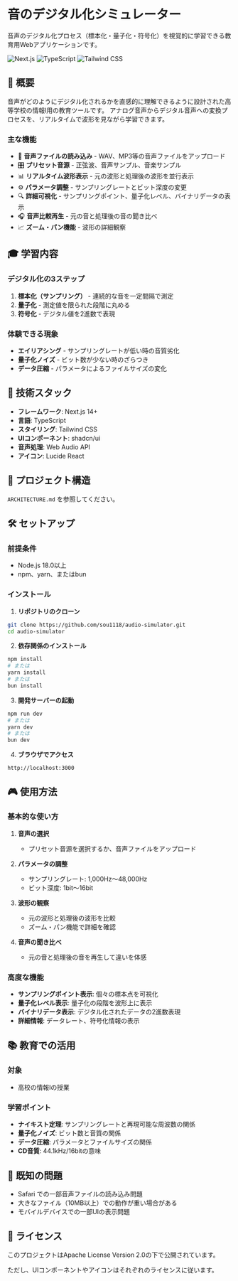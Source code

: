 # 音のデジタル化シミュレーター

音声のデジタル化プロセス（標本化・量子化・符号化）を視覚的に学習できる教育用Webアプリケーションです。

![Next.js](https://img.shields.io/badge/Next.js-14+-black)
![TypeScript](https://img.shields.io/badge/TypeScript-5+-blue)
![Tailwind CSS](https://img.shields.io/badge/Tailwind%20CSS-3+-blue)

## 🎯 概要

音声がどのようにデジタル化されるかを直感的に理解できるように設計された高等学校の情報Ⅰ用の教育ツールです。
アナログ音声からデジタル音声への変換プロセスを、リアルタイムで波形を見ながら学習できます。

### 主な機能

- 🎵 **音声ファイルの読み込み** - WAV、MP3等の音声ファイルをアップロード
- 🎛️ **プリセット音源** - 正弦波、音声サンプル、音楽サンプル
- 📊 **リアルタイム波形表示** - 元の波形と処理後の波形を並行表示
- ⚙️ **パラメータ調整** - サンプリングレートとビット深度の変更
- 🔍 **詳細可視化** - サンプリングポイント、量子化レベル、バイナリデータの表示
- 🎧 **音声比較再生** - 元の音と処理後の音の聞き比べ
- 📈 **ズーム・パン機能** - 波形の詳細観察

## 🎓 学習内容

### デジタル化の3ステップ

1. **標本化（サンプリング）** - 連続的な音を一定間隔で測定
2. **量子化** - 測定値を限られた段階に丸める
3. **符号化** - デジタル値を2進数で表現

### 体験できる現象

- **エイリアシング** - サンプリングレートが低い時の音質劣化
- **量子化ノイズ** - ビット数が少ない時のざらつき
- **データ圧縮** - パラメータによるファイルサイズの変化

## 🚀 技術スタック

- **フレームワーク**: Next.js 14+
- **言語**: TypeScript
- **スタイリング**: Tailwind CSS
- **UIコンポーネント**: shadcn/ui
- **音声処理**: Web Audio API
- **アイコン**: Lucide React

## 📁 プロジェクト構造

`ARCHITECTURE.md` を参照してください。

## 🛠️ セットアップ

### 前提条件

- Node.js 18.0以上
- npm、yarn、またはbun

### インストール

1. **リポジトリのクローン**

```bash
git clone https://github.com/sou1118/audio-simulator.git
cd audio-simulator
```

2. **依存関係のインストール**

```bash
npm install
# または
yarn install
# または
bun install
```

3. **開発サーバーの起動**

```bash
npm run dev
# または
yarn dev
# または
bun dev
```

4. **ブラウザでアクセス**

```
http://localhost:3000
```

## 🎮 使用方法

### 基本的な使い方

1. **音声の選択**

   - プリセット音源を選択するか、音声ファイルをアップロード

2. **パラメータの調整**

   - サンプリングレート: 1,000Hz～48,000Hz
   - ビット深度: 1bit～16bit

3. **波形の観察**

   - 元の波形と処理後の波形を比較
   - ズーム・パン機能で詳細を確認

4. **音声の聞き比べ**
   - 元の音と処理後の音を再生して違いを体感

### 高度な機能

- **サンプリングポイント表示**: 個々の標本点を可視化
- **量子化レベル表示**: 量子化の段階を波形上に表示
- **バイナリデータ表示**: デジタル化されたデータの2進数表現
- **詳細情報**: データレート、符号化情報の表示

## 📚 教育での活用

### 対象

- 高校の情報Ⅰの授業

### 学習ポイント

- **ナイキスト定理**: サンプリングレートと再現可能な周波数の関係
- **量子化ノイズ**: ビット数と音質の関係
- **データ圧縮**: パラメータとファイルサイズの関係
- **CD音質**: 44.1kHz/16bitの意味

## 🐛 既知の問題

- Safari での一部音声ファイルの読み込み問題
- 大きなファイル（10MB以上）での動作が重い場合がある
- モバイルデバイスでの一部UIの表示問題

## 📄 ライセンス

このプロジェクトはApache License Version 2.0の下で公開されています。

ただし、UIコンポーネントやアイコンはそれぞれのライセンスに従います。
